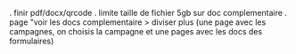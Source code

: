 . finir pdf/docx/qrcode
. limite taille de fichier 5gb sur doc complementaire
. page "voir les docs complementaire > diviser plus (une page avec les campagnes, on choisis la campagne et une pages avec les docs des formulaires)
